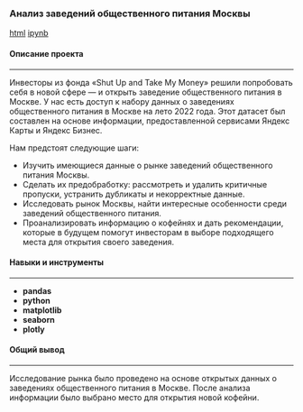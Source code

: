 ### Анализ заведений общественного питания Москвы
[html](https://rusetska.github.io/Portfolio/catering_in_moscow/catering_in_moscow.html) 
[ipynb](https://github.com/rusetska/Portfolio/blob/07d03fd4e3eba46c47dfb339c44e1305a83a7528/catering_in_moscow/catering_in_moscow.ipynb)
#### Описание проекта
---
Инвесторы из фонда «Shut Up and Take My Money» решили попробовать себя в новой сфере — и открыть заведение общественного питания в Москве.
У нас есть доступ к набору данных о заведениях общественного питания в Москве на лето 2022 года. Этот датасет был составлен на основе информации, предоставленной сервисами Яндекс Карты и Яндекс Бизнес.

Нам предстоят следующие шаги:
- Изучить имеющиеся данные о рынке заведений общественного питания Москвы.
- Сделать их предобработку: рассмотреть и удалить критичные пропуски, устранить дубликаты и некорректные данные.
- Исследовать рынок Москвы, найти интересные особенности среди заведений общественного питания.
- Проанализировать информацию о кофейнях и дать рекомендации, которые в будущем помогут инвесторам в выборе подходящего места для открытия своего заведения.
 
#### Навыки и инструменты
---
- **pandas**
- **python**
- **matplotlib**
- **seaborn**
- **plotly**

#### Общий вывод
---
Исследование рынка было проведено на основе открытых данных о заведениях общественного питания в Москве. После анализа информации было выбрано место для открытия новой кофейни.

